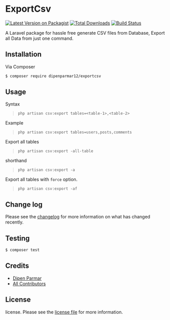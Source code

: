 # ExportCsv

[![Latest Version on Packagist][ico-version]][link-packagist]
[![Total Downloads][ico-downloads]][link-downloads]
[![Build Status][ico-travis]][link-travis]

A Laravel package for hassle free generate CSV files from Database, Export all Data from just one command.

## Installation

Via Composer

``` bash
$ composer require dipenparmar12/exportcsv
```

## Usage

Syntax

> `php artisan csv:export tables=<table-1>,<table-2>`

Example

> `php artisan csv:export tables=users,posts,comments`

Export all tables

> `php artisan csv:export -all-table`

shorthand

> `php artisan csv:export -a`

Export all tables with `force` option.
> `php artisan csv:export -af`

## Change log

Please see the [changelog](changelog.md) for more information on what has changed recently.

## Testing

``` bash
$ composer test
```

## Credits

-   [Dipen Parmar](https://dipen.xyz)
-   [All Contributors](../../contributors)

## License

license. Please see the [license file](license.md) for more information.

[ico-version]: https://img.shields.io/packagist/v/dipenparmar12/exportcsv.svg?style=flat-square
[ico-downloads]: https://img.shields.io/packagist/dt/dipenparmar12/exportcsv.svg?style=flat-square
[ico-travis]: https://img.shields.io/travis/dipenparmar12/exportcsv/master.svg?style=flat-square
[ico-styleci]: https://styleci.io/repos/12345678/shield

[link-packagist]: https://packagist.org/packages/dipenparmar12/exportcsv
[link-downloads]: https://packagist.org/packages/dipenparmar12/exportcsv
[link-travis]: https://travis-ci.org/dipenparmar12/exportcsv
[link-styleci]: https://styleci.io/repos/12345678
[link-author]: https://github.com/dipenparmar12
[link-contributors]: ../../contributors
